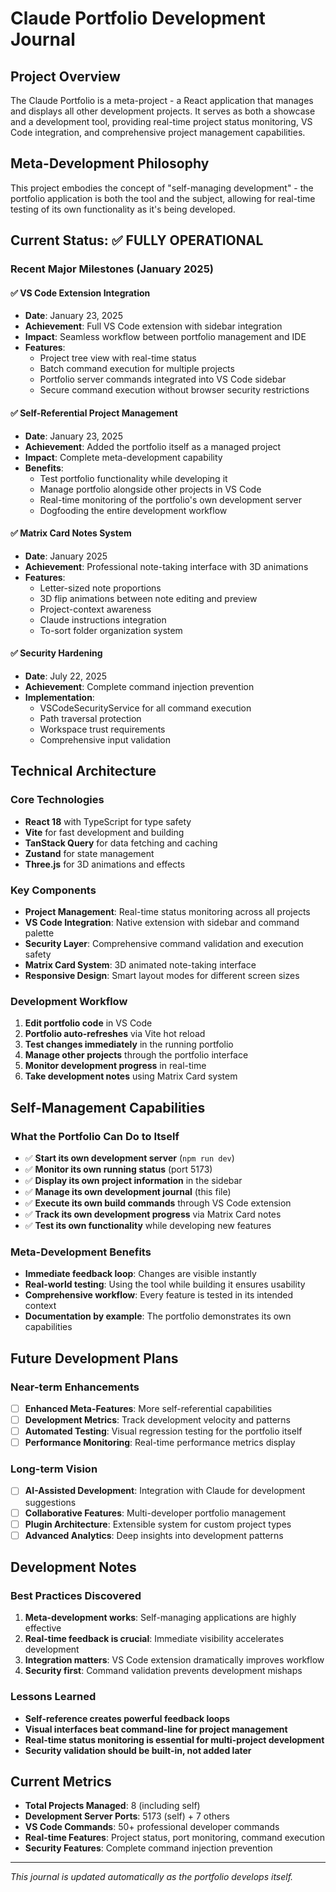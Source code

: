 # Claude Portfolio Development Journal

## Project Overview
The Claude Portfolio is a meta-project - a React application that manages and displays all other development projects. It serves as both a showcase and a development tool, providing real-time project status monitoring, VS Code integration, and comprehensive project management capabilities.

## Meta-Development Philosophy
This project embodies the concept of "self-managing development" - the portfolio application is both the tool and the subject, allowing for real-time testing of its own functionality as it's being developed.

## Current Status: ✅ FULLY OPERATIONAL

### Recent Major Milestones (January 2025)

#### ✅ **VS Code Extension Integration** 
- **Date**: January 23, 2025
- **Achievement**: Full VS Code extension with sidebar integration
- **Impact**: Seamless workflow between portfolio management and IDE
- **Features**:
  - Project tree view with real-time status
  - Batch command execution for multiple projects
  - Portfolio server commands integrated into VS Code sidebar
  - Secure command execution without browser security restrictions

#### ✅ **Self-Referential Project Management**
- **Date**: January 23, 2025
- **Achievement**: Added the portfolio itself as a managed project
- **Impact**: Complete meta-development capability
- **Benefits**:
  - Test portfolio functionality while developing it
  - Manage portfolio alongside other projects in VS Code
  - Real-time monitoring of the portfolio's own development server
  - Dogfooding the entire development workflow

#### ✅ **Matrix Card Notes System**
- **Date**: January 2025
- **Achievement**: Professional note-taking interface with 3D animations
- **Features**:
  - Letter-sized note proportions
  - 3D flip animations between note editing and preview
  - Project-context awareness
  - Claude instructions integration
  - To-sort folder organization system

#### ✅ **Security Hardening**
- **Date**: July 22, 2025
- **Achievement**: Complete command injection prevention
- **Implementation**:
  - VSCodeSecurityService for all command execution
  - Path traversal protection
  - Workspace trust requirements
  - Comprehensive input validation

## Technical Architecture

### Core Technologies
- **React 18** with TypeScript for type safety
- **Vite** for fast development and building
- **TanStack Query** for data fetching and caching
- **Zustand** for state management
- **Three.js** for 3D animations and effects

### Key Components
- **Project Management**: Real-time status monitoring across all projects
- **VS Code Integration**: Native extension with sidebar and command palette
- **Security Layer**: Comprehensive command validation and execution safety
- **Matrix Card System**: 3D animated note-taking interface
- **Responsive Design**: Smart layout modes for different screen sizes

### Development Workflow
1. **Edit portfolio code** in VS Code
2. **Portfolio auto-refreshes** via Vite hot reload
3. **Test changes immediately** in the running portfolio
4. **Manage other projects** through the portfolio interface
5. **Monitor development progress** in real-time
6. **Take development notes** using Matrix Card system

## Self-Management Capabilities

### What the Portfolio Can Do to Itself
- ✅ **Start its own development server** (`npm run dev`)
- ✅ **Monitor its own running status** (port 5173)
- ✅ **Display its own project information** in the sidebar
- ✅ **Manage its own development journal** (this file)
- ✅ **Execute its own build commands** through VS Code extension
- ✅ **Track its own development progress** via Matrix Card notes
- ✅ **Test its own functionality** while developing new features

### Meta-Development Benefits
- **Immediate feedback loop**: Changes are visible instantly
- **Real-world testing**: Using the tool while building it ensures usability
- **Comprehensive workflow**: Every feature is tested in its intended context
- **Documentation by example**: The portfolio demonstrates its own capabilities

## Future Development Plans

### Near-term Enhancements
- [ ] **Enhanced Meta-Features**: More self-referential capabilities
- [ ] **Development Metrics**: Track development velocity and patterns
- [ ] **Automated Testing**: Visual regression testing for the portfolio itself
- [ ] **Performance Monitoring**: Real-time performance metrics display

### Long-term Vision
- [ ] **AI-Assisted Development**: Integration with Claude for development suggestions
- [ ] **Collaborative Features**: Multi-developer portfolio management
- [ ] **Plugin Architecture**: Extensible system for custom project types
- [ ] **Advanced Analytics**: Deep insights into development patterns

## Development Notes

### Best Practices Discovered
1. **Meta-development works**: Self-managing applications are highly effective
2. **Real-time feedback is crucial**: Immediate visibility accelerates development
3. **Integration matters**: VS Code extension dramatically improves workflow
4. **Security first**: Command validation prevents development mishaps

### Lessons Learned
- **Self-reference creates powerful feedback loops**
- **Visual interfaces beat command-line for project management**
- **Real-time status monitoring is essential for multi-project development**
- **Security validation should be built-in, not added later**

## Current Metrics
- **Total Projects Managed**: 8 (including self)
- **Development Server Ports**: 5173 (self) + 7 others
- **VS Code Commands**: 50+ professional developer commands
- **Real-time Features**: Project status, port monitoring, command execution
- **Security Features**: Complete command injection prevention

---

*This journal is updated automatically as the portfolio develops itself.*